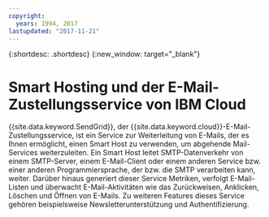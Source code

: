 ```yaml
---
copyright:
  years: 1994, 2017
lastupdated: "2017-11-21"
---
```


{:shortdesc: .shortdesc}
{:new_window: target="_blank"}

# Smart Hosting und der E-Mail-Zustellungsservice von IBM Cloud

{{site.data.keyword.SendGrid}}, der {{site.data.keyword.cloud}}-E-Mail-Zustellungsservice, ist ein Service zur Weiterleitung von E-Mails, der es Ihnen ermöglicht, einen Smart Host zu verwenden, um abgehende Mail-Services weiterzuleiten. Ein Smart Host leitet SMTP-Datenverkehr von einem SMTP-Server, einem E-Mail-Client oder einem anderen Service bzw. einer anderen Programmiersprache, der bzw. die SMTP verarbeiten kann, weiter. Darüber hinaus generiert dieser Service Metriken, verfolgt E-Mail-Listen und überwacht E-Mail-Aktivitäten wie das Zurückweisen, Anklicken, Löschen und Öffnen von E-Mails. Zu weiteren Features dieses Service gehören beispielsweise Newsletterunterstützung und Authentifizierung.
